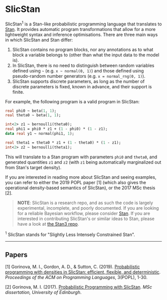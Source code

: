 # SlicStan

SlicStan<sup>1</sup> is a Stan-like probabilistic programming language that translates to [Stan](https://mc-stan.org/).
It provides automatic program transformations that allow for a more lightweight syntax and 
inference optimisations. There are three main ways in which SlicStan and Stan differ:
1. SlicStan contains no program blocks, nor any annotations as to what block a variable 
belongs to (other than what the input data to the model is).
2. In SlicStan, there is no need to distinguish between random variables defined 
using `~` (e.g. `x ~ normal(0, 1)`) and those defined using pseudo-random number generators 
(e.g. `x = normal_rng(0, 1)`).
3. SlicStan supports discrete parameters, as long as the number of discrete parameters is 
fixed, known in advance, and their support is finite. 

For example, the following program is a valid program in SlicStan:
```Stan
real phi0 ~ beta(1, 1);
real theta0 ~ beta(1, 1); 

int<2> z1 ~ bernoulli(theta0);
real phi1 = phi0 * z1 + (1 - phi0) * (1 - z1);
data real y1 ~ normal(phi1, 1);

real theta1 = theta0 * z1 + (1 - theta0) * (1 - z1);
int<2> z2 ~ bernoulli(theta1);
```

This will translate to a Stan program with parameters `phi0` and `theta0`, and
generated quantities `z1` and `z2` (with `z1` being automatically marginalized 
out from Stan's target density).

If you are interested in reading more about SlicStan and seeing examples, you 
can refer to either the 2019 POPL paper [1] (which also gives the operational density-based
semantics of SlicStan), or the 2017 MSc thesis [2]. 

> **NOTE**: SlicStan is a research repo, and as such the code is largely experimental, incomplete, 
> and poorly documented. If you are looking for a reliable Bayesian workflow, please 
> consider [Stan](https://mc-stan.org/). If you are interested in contributing SlicStan's or 
> similar ideas to Stan, please have a look at [the Stan3 repo](https://github.com/stan-dev/stanc3).

<sup>1</sup> SlicStan stands for "Slightly Less Intensely Constrained Stan".

------------------
## Papers  
[1] Gorinova, M. I., Gordon, A. D., & Sutton, C. (2019). 
[Probabilistic programming with densities in SlicStan: efficient, flexible, and deterministic](https://doi.org/10.1145/3290348). 
*Proceedings of the ACM on Programming Languages*, 3(POPL), 1-30. 

[2] Gorinova, M. I. (2017). [Probabilistic Programming with SlicStan](http://homepages.inf.ed.ac.uk/s1207807/files/slicstan.pdf). 
*MSc dissertation, University of Edinburgh*.
